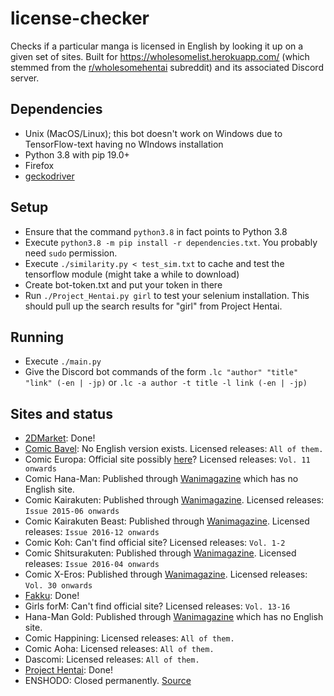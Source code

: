 # license-checker
Checks if a particular manga is licensed in English by looking it up on a given set of sites.
Built for https://wholesomelist.herokuapp.com/ (which stemmed from the [r/wholesomehentai](https://reddit.com/r/wholesomehentai) subreddit) and its associated Discord server.
## Dependencies
* Unix (MacOS/Linux); this bot doesn't work on Windows due to TensorFlow-text having no WIndows installation
* Python 3.8 with pip 19.0+
* Firefox
* [geckodriver](https://github.com/mozilla/geckodriver/releases)
## Setup
* Ensure that the command `python3.8` in fact points to Python 3.8
* Execute `python3.8 -m pip install -r dependencies.txt`. You probably need `sudo` permission.
* Execute `./similarity.py < test_sim.txt` to cache and test the tensorflow module (might take a while to download)
* Create bot-token.txt and put your token in there
* Run `./Project_Hentai.py girl` to test your selenium installation. This should pull up the search results for "girl" from Project Hentai.
## Running
* Execute `./main.py`
* Give the Discord bot commands of the form `.lc "author" "title" "link" (-en | -jp)` or `.lc -a author -t title -l link (-en | -jp)`
## Sites and status
* [2DMarket](http://2d-market.com/): Done!
* [Comic Bavel](https://comicbavel.com/): No English version exists. Licensed releases: `All of them.`
* Comic Europa: Official site possibly [here](http://comicbavel.com/europa/)? Licensed releases: `Vol. 11 onwards`
* Comic Hana-Man: Published through [Wanimagazine](https://www.wani.com/) which has no English site.
* Comic Kairakuten: Published through [Wanimagazine](https://www.wani.com/). Licensed releases: `Issue 2015-06 onwards`
* Comic Kairakuten Beast: Published through [Wanimagazine](https://www.wani.com/). Licensed releases: `Issue 2016-12 onwards`
* Comic Koh: Can't find official site? Licensed releases: `Vol. 1-2`
* Comic Shitsurakuten: Published through [Wanimagazine](https://www.wani.com/). Licensed releases: `Issue 2016-04 onwards`
* Comic X-Eros: Published through [Wanimagazine](https://www.wani.com/). Licensed releases: `Vol. 30 onwards`
* [Fakku](https://www.fakku.net/): Done!
* Girls forM: Can't find official site? Licensed releases: `Vol. 13-16`
* Hana-Man Gold: Published through [Wanimagazine](https://www.wani.com/) which has no English site.
* Comic Happining: Licensed releases: `All of them.`
* Comic Aoha: Licensed releases: `All of them.`
* Dascomi: Licensed releases: `All of them.`
* [Project Hentai](https://www.projecthentai.com/): Done!
* ENSHODO: Closed permanently. [Source](https://www.twipu.com/patinafinish/tweet/1167021110849703937)
